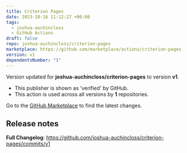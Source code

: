 ```yaml
---
title: Criterion Pages
date: 2023-10-16 11:12:27 +00:00
tags:
  - joshua-auchincloss
  - GitHub Actions
draft: false
repo: joshua-auchincloss/criterion-pages
marketplace: https://github.com/marketplace/actions/criterion-pages
version: v1
dependentsNumber: "1"
---
```



Version updated for **joshua-auchincloss/criterion-pages** to version **v1**.
- This publisher is shown as 'verified' by GitHub.
- This action is used across all versions by **1** repositories.

Go to the [GitHub Marketplace](https://github.com/marketplace/actions/criterion-pages) to find the latest changes.

## Release notes

**Full Changelog**: https://github.com/joshua-auchincloss/criterion-pages/commits/v1
